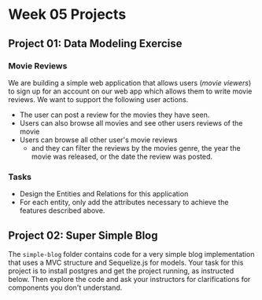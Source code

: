 
# Week 05 Projects

## Project 01: Data Modeling Exercise

### Movie Reviews

We are building a simple web application that allows users (_movie viewers_) to sign up for an account on our web app which allows them to write movie reviews. We want to support the following user actions.

- The user can post a review for the movies they have seen. 
- Users can also browse all movies and see other users reviews of the movie
- Users can browse all other user's movie reviews
    + and they can filter the reviews by the movies genre, the year the movie was released, or the date the review was posted.

### Tasks

- Design the Entities and Relations for this application
- For each entity, only add the attributes necessary to achieve the features described above.

## Project 02: Super Simple Blog

The `simple-blog` folder contains code for a very simple blog implementation that uses a MVC structure and Sequelize.js for models. Your task for this project is to install postgres and get the project running, as instructed below. Then explore the code and ask your instructors for clarifications for components you don't understand.


